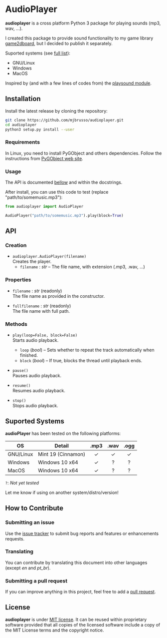# AudioPlayer
**audioplayer** is a cross platform Python 3 package for playing sounds (mp3, wav, ...).

I created this package to provide sound functionality to my game library [game2dboard](https://github.com/mjbrusso/game2dboard), but I decided to publish it separately.

Suported systems (see [full list](#Suported-Systems)):
- GNU/Linux 
- Windows
- MacOS

Inspired by (and with a few lines of codes from) the [playsound module](https://github.com/TaylorSMarks/playsound).


## Installation

Install the latest release by cloning the repository:

```bash
git clone https://github.com/mjbrusso/audioplayer.git 
cd audioplayer
python3 setup.py install --user
```


### Requirements

In Linux, you need to install PyGObject and others dependencies. Follow the instructions from [PyGObject web site](https://pygobject.readthedocs.io/en/latest/getting_started.html).

### Usage

The API is documented [bellow](#API) and within the docstrings. 

After install, you can use this code to test (replace "path/to/somemusic.mp3"):

```python
from audioplayer import AudioPlayer

AudioPlayer("path/to/somemusic.mp3").play(block=True)

```

## API

### Creation

- `audioplayer.AudioPlayer(filename)`<br>
Creates the player.
  - `filename` : *str* – The file name, with extension  (.mp3, .wav, ...)

### Properties

- `filename` : *str*  (readonly)<br> 
The file name as provided in the constructor.


- `fullfilename` : *str*  (readonly)<br> 
The file name with full path.

### Methods

- `play(loop=False, block=False)`<br>
Starts audio playback.
    - `loop` (*bool*) – Sets whether to repeat the track automatically when finished.
    - `block` (*bool*) – If true, blocks the thread until playback ends.

- `pause()`<br>
Pauses audio playback.

- `resume()`<br>
Resumes audio playback.
  
- `stop()`<br>
Stops audio playback.

## Suported Systems

**audioPlayer** has been tested on the following platforms:

| OS        | Detail               | .mp3  |  .wav | .ogg  |
| --------- | -------------------- |:-----:|:-----:|:-----:|
| GNU/Linux | Mint 19 (Cinnamon)   | ✓     | ✓     | ✓     |
| Windows   | Windows 10 x64       | ✓     | ?     | ?     |
| MacOS     | Windows 10 x64       | ✓     | ?     | ?     |

`?`: *Not yet tested*

Let me know if using on another system/distro/version!

## How to Contribute

### Submitting an issue

Use the [issue tracker](https://github.com/mjbrusso/audioplayer/issues) to submit bug reports and features or enhancements requests.


### Translating

You can contribute by translating this document into other languages ​​(except *en* and *pt_br*).

### Submitting a pull request

If you can improve anything in this project, feel free to add a [pull request](https://github.com/mjbrusso/audioplayer/pulls).


## License

**audioplayer** is under [MIT license](https://github.com/mjbrusso/audioplayer/blob/master/LICENSE). It can be reused within proprietary software provided that all copies of the licensed software include a copy of the MIT License terms and the copyright notice.
